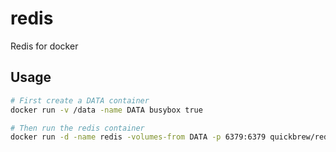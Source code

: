 redis
=========

Redis for docker

## Usage

```bash
# First create a DATA container
docker run -v /data -name DATA busybox true

# Then run the redis container
docker run -d -name redis -volumes-from DATA -p 6379:6379 quickbrew/redis
```
